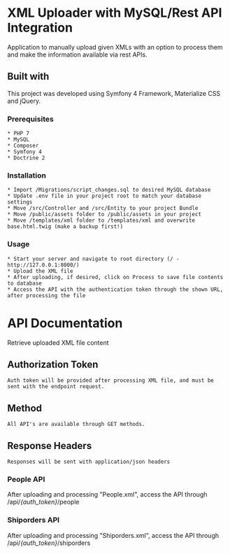 # XML Uploader with MySQL/Rest API Integration
Application to manually upload given XMLs with an option to process them and make the information available via rest APIs.

## Built with
This project was developed using Symfony 4 Framework, Materialize CSS and jQuery.

### Prerequisites
```
* PHP 7
* MySQL
* Composer
* Symfony 4
* Doctrine 2
```

### Installation
```
* Import /Migrations/script_changes.sql to desired MySQL database
* Update .env file in your project root to match your database settings
* Move /src/Controller and /src/Entity to your project Bundle
* Move /public/assets folder to /public/assets in your project
* Move /templates/xml folder to /templates/xml and overwrite base.html.twig (make a backup first!)
```

### Usage
```
* Start your server and navigate to root directory (/ - http://127.0.0.1:8000/)
* Upload the XML file
* After uploading, if desired, click on Process to save file contents to database 
* Access the API with the authentication token through the shown URL, after processing the file
```



# API Documentation
Retrieve uploaded XML file content

## Authorization Token
```
Auth token will be provided after processing XML file, and must be sent with the endpoint request.
```

## Method
```
All API's are available through GET methods.
```

## Response Headers
```
Responses will be sent with application/json headers
```


### People API
After uploading and processing "People.xml", access the API through /api/*{auth_token}*/people

### Shiporders API
After uploading and processing "Shiporders.xml", access the API through /api/*{auth_token}*/shiporders
